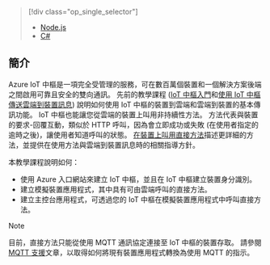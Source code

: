 > [!div class="op_single_selector"]
> * [Node.js](../articles/iot-hub/iot-hub-node-node-direct-methods.md)
> * [C#](../articles/iot-hub/iot-hub-csharp-node-direct-methods.md)
> 
> 

## <a name="introduction"></a>簡介
Azure IoT 中樞是一項完全受管理的服務，可在數百萬個裝置和一個解決方案後端之間啟用可靠且安全的雙向通訊。 先前的教學課程 ([IoT 中樞入門]和[使用 IoT 中樞傳送雲端到裝置訊息]) 說明如何使用 IoT 中樞的裝置到雲端和雲端到裝置的基本傳訊功能。 IoT 中樞也能讓您從雲端的裝置上叫用非持續性方法。 方法代表與裝置的要求-回覆互動，類似於 HTTP 呼叫，因為會立即成功或失敗 (在使用者指定的逾時之後)，讓使用者知道呼叫的狀態。 [在裝置上叫用直接方法][lnk-devguide-methods]描述更詳細的方法，並提供在使用方法與雲端到裝置訊息時的相關指導方針。

本教學課程說明如何：

* 使用 Azure 入口網站來建立 IoT 中樞，並且在 IoT 中樞建立裝置身分識別。
* 建立模擬裝置應用程式，其中具有可由雲端呼叫的直接方法。
* 建立主控台應用程式，可透過您的 IoT 中樞在模擬裝置應用程式中呼叫直接方法。

> [!NOTE]
> 目前，直接方法只能從使用 MQTT 通訊協定連接至 IoT 中樞的裝置存取。 請參閱 [MQTT 支援][lnk-devguide-mqtt]文章，以取得如何將現有裝置應用程式轉換為使用 MQTT 的指示。
> 
> 




[lnk-devguide-methods]: ../articles/iot-hub/iot-hub-devguide-direct-methods.md
[lnk-devguide-mqtt]: ../articles/iot-hub/iot-hub-mqtt-support.md

[使用 IoT 中樞傳送雲端到裝置訊息]: ../articles/iot-hub/iot-hub-csharp-csharp-c2d.md
[IoT 中樞入門]: ../articles/iot-hub/iot-hub-node-node-getstarted.md